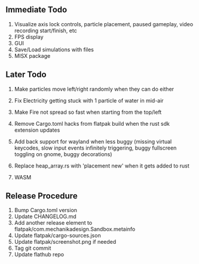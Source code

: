 ## Immediate Todo
1. Visualize axis lock controls, particle placement, paused gameplay, video recording start/finish, etc
2. FPS display
3. GUI
4. Save/Load simulations with files
5. MISX package

## Later Todo
1. Make particles move left/right randomly when they can do either
2. Fix Electricity getting stuck with 1 particle of water in mid-air
3. Make Fire not spread so fast when starting from the top/left

4. Remove Cargo.toml hacks from flatpak build when the rust sdk extension updates
5. Add back support for wayland when less buggy (missing virtual keycodes, slow input events infinitely triggering, buggy fullscreen toggling on gnome, buggy decorations)
6. Replace heap_array.rs with 'placement new' when it gets added to rust
7. WASM

## Release Procedure
1. Bump Cargo.toml version
2. Update CHANGELOG.md
3. Add another release element to flatpak/com.mechanikadesign.Sandbox.metainfo
4. Update flatpak/cargo-sources.json
5. Update flatpak/screenshot.png if needed
6. Tag git commit
7. Update flathub repo